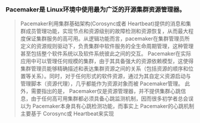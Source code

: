 ### Pacemaker是 Linux环境中使用最为广泛的开源集群资源管理器。
> Pacemaker利用集群基础架构(Corosync或者 Heartbeat)提供的消息和集群成员管理功能，实现节点和资源级别的故障检测和资源恢复，从而最大程度保证集群服务的高可用。从逻辑功能而言，pacemaker在集群管理员所定义的资源规则驱动下，负责集群中软件服务的全生命周期管理，这种管理甚至包括整个软件系统以及软件系统彼此之间的交互。 Pacemaker在实际应用中可以管理任何规模的集群，由于其具备强大的资源依赖模型，这使得集群管理员能够精确描述和表达集群资源之间的关系（包括资源的顺序和位置等关系）。同时，对于任何形式的软件资源，通过为其自定义资源启动与管理脚本（资源代理），几乎都能作为资源对象而被 Pacemaker管理。
> 此外，需要指出的是， Pacemaker仅是资源管理器，并不提供集群心跳信息，由于任何高可用集群都必须具备心跳监测机制，因而很多初学者总会误以为 Pacemaker本身具有心跳检测功能，而事实上 Pacemaker的心跳机制主要基于 Corosync或 Heartbeat来实现
